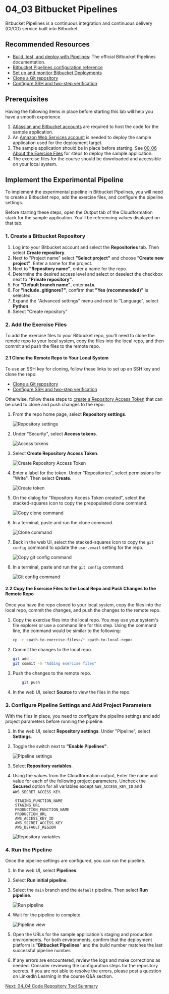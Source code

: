 # 04_03 Bitbucket Pipelines
Bitbucket Pipelines is a continuous integration and continuous delivery (CI/CD) service built into Bitbucket.

## Recommended Resources
- [Build, test, and deploy with Pipelines](https://support.atlassian.com/bitbucket-cloud/docs/build-test-and-deploy-with-pipelines/): The official Bitbucket Pipelines documentation.
- [Bitbucket Pipelines configuration reference](https://support.atlassian.com/bitbucket-cloud/docs/bitbucket-pipelines-configuration-reference/)
- [Set up and monitor Bitbucket Deployments](https://support.atlassian.com/bitbucket-cloud/docs/set-up-and-monitor-bitbucket-deployments/)
- [Clone a Git repository](https://support.atlassian.com/bitbucket-cloud/docs/clone-a-git-repository/)
- [Configure SSH and two-step verification](https://support.atlassian.com/bitbucket-cloud/docs/configure-ssh-and-two-step-verification/)

## Prerequisites
Having the following items in place before starting this lab will help you have a smooth experience.

1. [Atlassian and Bitbucket accounts](https://bitbucket.org/product) are required to host the code for the sample application.
2. An [Amazon Web Services account](https://aws.amazon.com/free/) is needed to deploy the sample application used for the deployment target.
3. The sample application should be in place before starting. See [00_06 About the Exercise Files](../../ch0_introduction/00_06_about_the_exercise_files/README.md) for steps to deploy the sample application.
4. The exercise files for the course should be downloaded and accessible on your local system.

## Implement the Experimental Pipeline
To implement the experimental pipeline in Bitbucket Pipelines, you will need to create a Bitbucket repo, add the exercise files, and configure the pipeline settings.

Before starting these steps, open the Output tab of the Cloudformation stack for the sample application. You'll be referencing values displayed on that tab.

### 1. Create a Bitbucket Repository
1. Log into your Bitbucket account and select the **Repositories** tab.  Then select **Create repository**.
1. Next to "Project name" select **"Select project"** and choose "**Create new project"**.  Enter a name for the project.
2. Next to **"Repository name"**, enter a name for the repo.
3. Determine the desired access level and select or deselect the checkbox next to **"Private repository"**.
4. For **"Default branch name"**, enter **`main`**.
5. For **"Include .gitignore?"**, confirm that **"Yes (recommended)"** is selected.
6. Expand the "Advanced settings" menu and next to "Language", select **Python**.
7. Select "Create repository"

### 2. Add the Exercise Files
To add the exercise files to your Bitbucket repo, you'll need to clone the remote repo to your local system, copy the files into the local repo, and then commit and push the files to the remote repo.

#### 2.1 Clone the Remote Repo to Your Local System
To use an SSH key for cloning, follow these links to set up an SSH key and clone the repo:
   - [Clone a Git repository](https://support.atlassian.com/bitbucket-cloud/docs/clone-a-git-repository/)
   - [Configure SSH and two-step verification](https://support.atlassian.com/bitbucket-cloud/docs/configure-ssh-and-two-step-verification/)

Otherwise, follow these steps to [create a Repository Access Token](https://support.atlassian.com/bitbucket-cloud/docs/create-a-repository-access-token/) that can be used to clone and push changes to the repo:

1. From the repo home page, select **Repository settings**.

    ![Repository settings](./create-access-token-00001.png)

1. Under "Security", select **Access tokens**.

    ![Access tokens](./create-access-token-00002.png)

1. Select **Create Repository Access Token**.

    ![Create Repository Access Token](./create-access-token-00004.png)

1. Enter a label for the token.  Under "Repositories", select permissions for "Write".  Then select **Create**.

    ![Create token](./create-access-token-00005.png)


1. On the dialog for "Repository Access Token created", select the stacked-squares icon to copy the prepopulated clone command.

    ![Copy clone command](./create-access-token-00006.png)

1. In a terminal, paste and run the clone command.

    ![Clone command](./create-access-token-00007.png)

1. Back in the web UI, select the stacked-squares icon to copy the `git config` command to update the `user.email` setting for the repo.

    ![Copy git config command](./create-access-token-00008.png)

1. In a terminal, paste and run the `git config` command.

    ![Git config command](./create-access-token-00009.png)

#### 2.2 Copy the Exercise Files to the Local Repo and Push Changes to the Remote Repo
Once you have the repo cloned to your local system, copy the files into the local repo, commit the changes, and push the changes to the remote repo.

1. Copy the exercise files into the local repo. You may use your system's file explorer or use a command line for this step.  Using the command line, the command would be similar to the following:

    ```bash
    cp -r <path-to-exercise-files>/* <path-to-local-repo>
    ```

2. Commit the changes to the local repo.

    ```bash
    git add .
    git commit -m "Adding exercise files"
    ```

3. Push the changes to the remote repo.

    ```bash
        git push
    ```

4. In the web UI, select **Source** to view the files in the repo.

### 3. Configure Pipeline Settings and Add Project Parameters
With the files in place, you need to configure the pipeline settings and add project parameters before running the pipeline.

1. In the web UI, select **Repository settings**.  Under "Pipeline", select **Settings**.
2. Toggle the switch next to **"Enable Pipelines"**.

    ![Pipeline settings](./pipeline-settings-00001.png)

3. Select **Repository variables**.
4. Using the values from the Cloudformation output, Enter the name and value for each of the following project parameters.  Uncheck the **Secured** option for all variables except `AWS_ACCESS_KEY_ID` and `AWS_SECRET_ACCESS_KEY`.

        STAGING_FUNCTION_NAME
        STAGING_URL
        PRODUCTION_FUNCTION_NAME
        PRODUCTION_URL
        AWS_ACCESS_KEY_ID
        AWS_SECRET_ACCESS_KEY
        AWS_DEFAULT_REGION

    ![Repository variables](./pipeline-settings-00002.png)


### 4. Run the Pipeline
Once the pipeline settings are configured, you can run the pipeline.

1. In the web UI, select **Pipelines**.
2. Select **Run initial pipeline**.
3. Select the `main` branch and the `default` pipeline.  Then select **Run pipeline**.

    ![Run pipeline](./run-pipeline-00001.png)

4. Wait for the pipeline to complete.

    ![Pipeline view](./run-pipeline-00002.png)

5. Open the URLs for the sample application's staging and production environments. For both environments, confirm that the deployment platform is "**Bitbucket Pipelines**" and the build number matches the last successful pipeline number.
6. If any errors are encountered, review the logs and make corrections as needed. Consider reviewing the configuration steps for the repository secrets. If you are not able to resolve the errors, please post a question on LinkedIn Learning in the course Q&A section.

[Next: 04_04 Code Repository Tool Summary](../04_04_code_repository_tool_summary/README.md)
